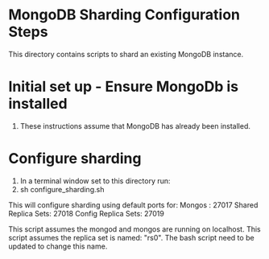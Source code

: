 # MongoDB Sharding Configuration Steps

This directory contains scripts to shard an existing MongoDB instance.

# Initial set up - Ensure MongoDb is installed

1. These instructions assume that MongoDB has already been installed.

# Configure sharding

1. In a terminal window set to this directory run:
1. sh configure_sharding.sh

This will configure sharding using default ports for:
Mongos             : 27017
Shared Replica Sets: 27018
Config Replica Sets: 27019

This script assumes the mongod and mongos are running on localhost.
This script assumes the replica set is named: "rs0". The bash script need to be updated to change this name.

